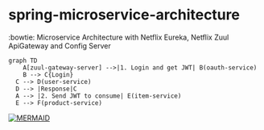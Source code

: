# spring-microservice-architecture
:bowtie: Microservice Architecture with Netflix Eureka, Netflix Zuul ApiGateway and Config Server

```JS
graph TD
	A[zuul-gateway-server] -->|1. Login and get JWT| B(oauth-service)
	B --> C{Login}
  C --> D(user-service)
  D --> |Response|C
  A --> |2. Send JWT to consume| E(item-service)
  E --> F(product-service)
```
[![MERMAID](https://mermaid.ink/img/eyJjb2RlIjoiZ3JhcGggVERcblx0QVt6dXVsLWdhdGV3YXktc2VydmVyXSAtLT58MS4gTG9naW4gYW5kIGdldCBKV1R8IEIob2F1dGgtc2VydmljZSlcblx0QiAtLT4gQ3tMb2dpbn1cbiAgQyAtLT4gRCh1c2VyLXNlcnZpY2UpXG4gIEQgLS0-IHxSZXNwb25zZXxDXG4gIEEgLS0-IHwyLiBTZW5kIEpXVCB0byBjb25zdW1lfCBFKGl0ZW0tc2VydmljZSlcbiAgRSAtLT4gRihwcm9kdWN0LXNlcnZpY2UpXG5cblxuXG4gICIsIm1lcm1haWQiOnsidGhlbWUiOiJkZWZhdWx0In0sInVwZGF0ZUVkaXRvciI6ZmFsc2V9)](https://mermaid-js.github.io/mermaid-live-editor/#/edit/eyJjb2RlIjoiZ3JhcGggVERcblx0QVt6dXVsLWdhdGV3YXktc2VydmVyXSAtLT58MS4gTG9naW4gYW5kIGdldCBKV1R8IEIob2F1dGgtc2VydmljZSlcblx0QiAtLT4gQ3tMb2dpbn1cbiAgQyAtLT4gRCh1c2VyLXNlcnZpY2UpXG4gIEQgLS0-IHxSZXNwb25zZXxDXG4gIEEgLS0-IHwyLiBTZW5kIEpXVCB0byBjb25zdW1lfCBFKGl0ZW0tc2VydmljZSlcbiAgRSAtLT4gRihwcm9kdWN0LXNlcnZpY2UpXG5cblxuXG4gICIsIm1lcm1haWQiOnsidGhlbWUiOiJkZWZhdWx0In0sInVwZGF0ZUVkaXRvciI6ZmFsc2V9)
